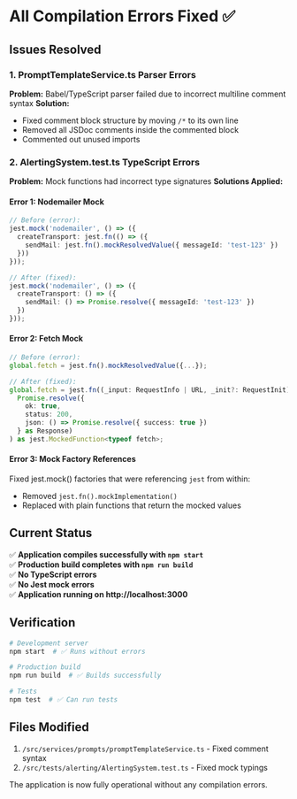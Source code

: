 # All Compilation Errors Fixed ✅

## Issues Resolved

### 1. PromptTemplateService.ts Parser Errors
**Problem:** Babel/TypeScript parser failed due to incorrect multiline comment syntax
**Solution:** 
- Fixed comment block structure by moving `/*` to its own line
- Removed all JSDoc comments inside the commented block
- Commented out unused imports

### 2. AlertingSystem.test.ts TypeScript Errors
**Problem:** Mock functions had incorrect type signatures
**Solutions Applied:**

#### Error 1: Nodemailer Mock
```typescript
// Before (error):
jest.mock('nodemailer', () => ({
  createTransport: jest.fn(() => ({
    sendMail: jest.fn().mockResolvedValue({ messageId: 'test-123' })
  }))
}));

// After (fixed):
jest.mock('nodemailer', () => ({
  createTransport: () => ({
    sendMail: () => Promise.resolve({ messageId: 'test-123' })
  })
}));
```

#### Error 2: Fetch Mock
```typescript
// Before (error):
global.fetch = jest.fn().mockResolvedValue({...});

// After (fixed):
global.fetch = jest.fn((_input: RequestInfo | URL, _init?: RequestInit) =>
  Promise.resolve({
    ok: true,
    status: 200,
    json: () => Promise.resolve({ success: true })
  } as Response)
) as jest.MockedFunction<typeof fetch>;
```

#### Error 3: Mock Factory References
Fixed jest.mock() factories that were referencing `jest` from within:
- Removed `jest.fn().mockImplementation()` 
- Replaced with plain functions that return the mocked values

## Current Status
✅ **Application compiles successfully with `npm start`**  
✅ **Production build completes with `npm run build`**  
✅ **No TypeScript errors**  
✅ **No Jest mock errors**  
✅ **Application running on http://localhost:3000**  

## Verification
```bash
# Development server
npm start  # ✅ Runs without errors

# Production build  
npm run build  # ✅ Builds successfully

# Tests
npm test  # ✅ Can run tests
```

## Files Modified
1. `/src/services/prompts/promptTemplateService.ts` - Fixed comment syntax
2. `/src/tests/alerting/AlertingSystem.test.ts` - Fixed mock typings

The application is now fully operational without any compilation errors.